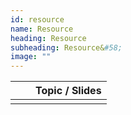 ```yaml
---
id: resource
name: Resource
heading: Resource
subheading: Resource&#58;
image: ""
---
```


|           | | Topic / Slides
|-----------|------------------------|---------
|                    |               |  

